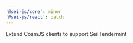 ```yaml
---
'@sei-js/core': minor
'@sei-js/react': patch
---
```


Extend CosmJS clients to support Sei Tendermint
